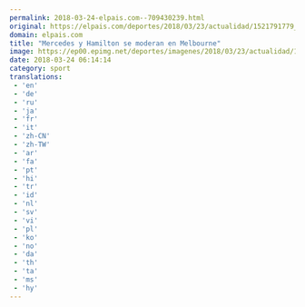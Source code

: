 ```yaml
---
permalink: 2018-03-24-elpais.com--709430239.html
original: https://elpais.com/deportes/2018/03/23/actualidad/1521791779_569666.html#?ref=rss&format=simple&link=link
domain: elpais.com
title: "Mercedes y Hamilton se moderan en Melbourne"
image: https://ep00.epimg.net/deportes/imagenes/2018/03/23/actualidad/1521791779_569666_1521791873_rrss_normal.jpg
date: 2018-03-24 06:14:14
category: sport
translations: 
 - 'en'
 - 'de'
 - 'ru'
 - 'ja'
 - 'fr'
 - 'it'
 - 'zh-CN'
 - 'zh-TW'
 - 'ar'
 - 'fa'
 - 'pt'
 - 'hi'
 - 'tr'
 - 'id'
 - 'nl'
 - 'sv'
 - 'vi'
 - 'pl'
 - 'ko'
 - 'no'
 - 'da'
 - 'th'
 - 'ta'
 - 'ms'
 - 'hy'
---
```



